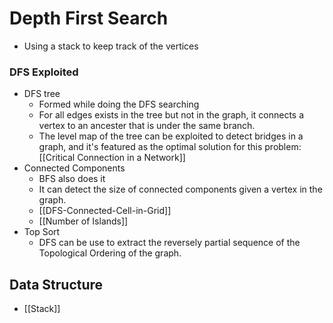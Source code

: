 # Depth First Search

* Using a stack to keep track of the vertices


### DFS Exploited
* DFS tree
	* Formed while doing the DFS searching
	* For all edges exists in the tree but not in the graph, it connects a vertex to an ancester that is under the same branch.
	* The level map of the tree can be exploited to detect bridges in a graph, and it's featured as the optimal solution for this problem: [[Critical Connection in a Network]]
* Connected Components
	* BFS also does it
	* It can detect the size of connected components given a vertex in the graph.
	* [[DFS-Connected-Cell-in-Grid]]
	* [[Number of Islands]]
* Top Sort
	* DFS can be use to extract the reversely partial sequence of the Topological Ordering of the graph.  


## Data Structure
* [[Stack]]